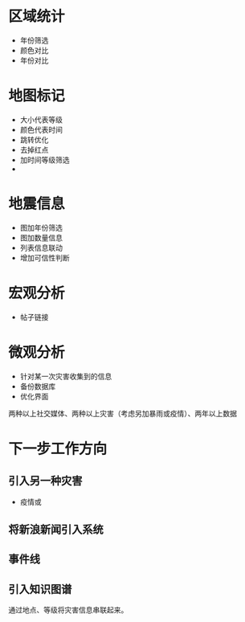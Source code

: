 # 区域统计
- 年份筛选
- 颜色对比
- 年份对比
# 地图标记
- 大小代表等级
- 颜色代表时间
- 跳转优化
- 去掉红点
- 加时间等级筛选
- 
# 地震信息
- 图加年份筛选
- 图加数量信息
- 列表信息联动
- 增加可信性判断
# 宏观分析
- 帖子链接


# 微观分析
- 针对某一次灾害收集到的信息
- 备份数据库
- 优化界面

两种以上社交媒体、两种以上灾害（考虑另加暴雨或疫情）、两年以上数据
# 下一步工作方向
## 引入另一种灾害
- 疫情或
## 将新浪新闻引入系统
## 事件线
## 引入知识图谱
通过地点、等级将灾害信息串联起来。